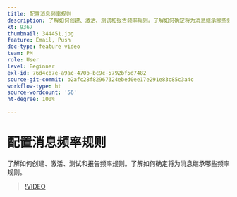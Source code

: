```yaml
---
title: 配置消息频率规则
description: 了解如何创建、激活、测试和报告频率规则。了解如何确定将为消息继承哪些频率规则。
kt: 9367
thumbnail: 344451.jpg
feature: Email, Push
doc-type: feature video
team: PM
role: User
level: Beginner
exl-id: 76d4cb7e-a9ac-470b-bc9c-5792bf5d7482
source-git-commit: b2afc28f82967324ebed0ee17e291e83c85c3a4c
workflow-type: ht
source-wordcount: '56'
ht-degree: 100%

---
```


# 配置消息频率规则

了解如何创建、激活、测试和报告频率规则。了解如何确定将为消息继承哪些频率规则。

>[!VIDEO](https://video.tv.adobe.com/v/344451?quality=12&learn=on)
